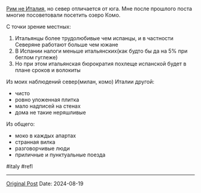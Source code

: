 [Рим не Италия,](2071.md) но север отличается от юга. Мне после прошлого поста многие посоветовали посетить озеро Комо. 

С точки зрение местных:
1. Итальянцы более трудолюбивые чем испанцы, и в частности Северяне работают больше чем южане
2. В Испании налоги меньше итальянских(как будто бы да на 5% при беглом гуглеже)
3. Но при этом итальянская бюрократия похлеще испанской будет в плане сроков и волокиты

Из моих наблюдений север(милан, комо) Италии другой:
- чисто
- ровно уложенная плитка
- мало надписей на стенах
- дома не такие неряшливые

Из общего: 
- моко в каждых апартах
- странная вилка
- разговорчивые люди
- приличные и пунктуальные поезда

#italy #refl

---
[Original Post](https://t.me/lev2tarragona/2501)
Date: 2024-08-19
